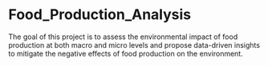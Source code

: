 # Food_Production_Analysis
The goal of this project is to assess the environmental impact of food production at both macro and micro levels and propose data-driven insights to mitigate the negative effects of food production on the environment.
